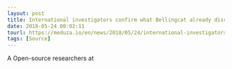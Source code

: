 ```yaml
---
layout: post
title: International investigators confirm what Bellingcat already discovered: MH17 was brought down by Russia's 53rd Anti-Aircraft Missile Brigade
date: 2018-05-24 00:02:11
tourl: https://meduza.io/en/news/2018/05/24/international-investigators-confirm-what-bellingcat-already-discovered-mh17-was-brought-down-by-russia-s-53rd-anti-aircraft-missile-brigade
tags: [Source]
---
```

A Open-source researchers at 